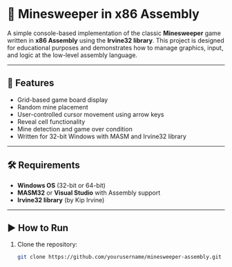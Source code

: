 # 🧨 Minesweeper in x86 Assembly

A simple console-based implementation of the classic **Minesweeper** game written in **x86 Assembly** using the **Irvine32 library**. This project is designed for educational purposes and demonstrates how to manage graphics, input, and logic at the low-level assembly language.

---

## 📌 Features

- Grid-based game board display  
- Random mine placement  
- User-controlled cursor movement using arrow keys  
- Reveal cell functionality  
- Mine detection and game over condition  
- Written for 32-bit Windows with MASM and Irvine32 library

---

## 🛠 Requirements

- **Windows OS** (32-bit or 64-bit)
- **MASM32** or **Visual Studio** with Assembly support
- **Irvine32 library** (by Kip Irvine)

---

## ▶️ How to Run

1. Clone the repository:
   ```bash
   git clone https://github.com/yourusername/minesweeper-assembly.git
